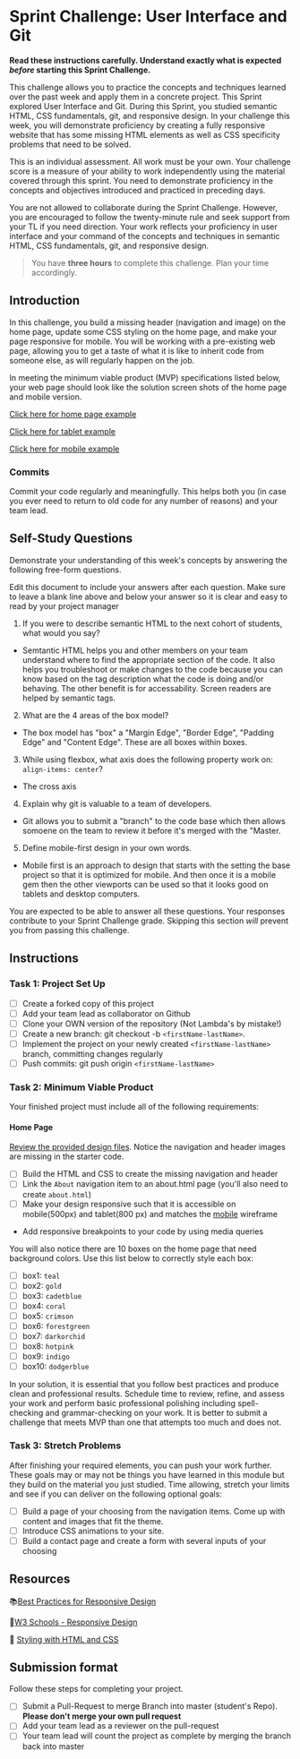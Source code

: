 # Sprint Challenge: User Interface and Git

**Read these instructions carefully. Understand exactly what is expected _before_ starting this Sprint Challenge.**

This challenge allows you to practice the concepts and techniques learned over the past week and apply them in a concrete project. This Sprint explored User Interface and Git. During this Sprint, you studied semantic HTML, CSS fundamentals, git, and responsive design. In your challenge this week, you will demonstrate proficiency by creating a fully responsive website that has some missing HTML elements as well as CSS specificity problems that need to be solved.

This is an individual assessment. All work must be your own. Your challenge score is a measure of your ability to work independently using the material covered through this sprint. You need to demonstrate proficiency in the concepts and objectives introduced and practiced in preceding days.

You are not allowed to collaborate during the Sprint Challenge. However, you are encouraged to follow the twenty-minute rule and seek support from your TL if you need direction. Your work reflects your proficiency in user interface and your command of the concepts and techniques in semantic HTML, CSS fundamentals, git, and responsive design.

> You have **three hours** to complete this challenge. Plan your time accordingly.


## Introduction

In this challenge, you build a missing header (navigation and image) on the home page, update some CSS styling on the home page, and make your page responsive for mobile. You will be working with a pre-existing web page, allowing you to get a taste of what it is like to inherit code from someone else, as will regularly happen on the job.

In meeting the minimum viable product (MVP) specifications listed below, your web page should look like the solution screen shots of the home page and mobile version. 

 [Click here for home page example](https://tk-assets.lambdaschool.com/39a49225-8ac9-43da-aa90-514fd60ae99a_sprint-challenge-ui-home-example.png)
 
 [Click here for tablet example](design/tablet.png)


[Click here for mobile example](design/mobile.png)

### Commits

Commit your code regularly and meaningfully. This helps both you (in case you ever need to return to old code for any number of reasons) and your team lead.

## Self-Study Questions

Demonstrate your understanding of this week's concepts by answering the following free-form questions.

Edit this document to include your answers after each question. Make sure to leave a blank line above and below your answer so it is clear and easy to read by your project manager

1. If you were to describe semantic HTML to the next cohort of students, what would you say?

- Semtantic HTML helps you and other members on your team understand where to find the appropriate section of the code. It also helps you troubleshoot or make changes to the code because you can know based on the tag description what the code is doing and/or behaving. The other benefit is for accessability.  Screen readers are helped by semantic tags.  

2. What are the 4 areas of the box model?

- The box model has "box" a "Margin Edge", "Border Edge", "Padding Edge" and "Content Edge".  These are all boxes within boxes.  

3. While using flexbox, what axis does the following property work on: ```align-items: center```?

- The cross axis

4. Explain why git is valuable to a team of developers.

- Git allows you to submit a "branch" to the code base which then allows somoene on the team to review it before it's merged with the "Master.  

5. Define mobile-first design in your own words.

- Mobile first is an approach to design that starts with the setting the base project so that it is optimized for mobile.  And then once it is a mobile gem then the other viewports can be used so that it looks good on tablets and desktop computers. 

You are expected to be able to answer all these questions. Your responses contribute to your Sprint Challenge grade. Skipping this section *will* prevent you from passing this challenge.

## Instructions

### Task 1: Project Set Up

- [ ] Create a forked copy of this project
- [ ] Add your team lead as collaborator on Github
- [ ] Clone your OWN version of the repository (Not Lambda's by mistake!)
- [ ] Create a new branch: git checkout -b `<firstName-lastName>`.
- [ ] Implement the project on your newly created `<firstName-lastName>` branch, committing changes regularly
- [ ] Push commits: git push origin `<firstName-lastName>`

### Task 2:  Minimum Viable Product

Your finished project must include all of the following requirements:

#### Home Page

[Review the provided design files](/design). Notice the navigation and header images are missing in the starter code.

* [ ] Build the HTML and CSS to create the missing navigation and header
* [ ] Link the `About` navigation item to an about.html page (you'll also need to create `about.html`)
* [ ] Make your design responsive such that it is accessible on mobile(500px) and tablet(800 px) and matches the [mobile](design/mobile.png) wireframe
*  Add responsive breakpoints to your code by using media queries

You will also notice there are 10 boxes on the home page that need background colors.  Use this list below to correctly style each box:

* [ ] box1: `teal`
* [ ] box2: `gold`
* [ ] box3: `cadetblue`
* [ ] box4: `coral`
* [ ] box5: `crimson`
* [ ] box6: `forestgreen`
* [ ] box7: `darkorchid`
* [ ] box8: `hotpink`
* [ ] box9: `indigo`
* [ ] box10: `dodgerblue`

In your solution, it is essential that you follow best practices and produce clean and professional results. Schedule time to review, refine, and assess your work and perform basic professional polishing including spell-checking and grammar-checking on your work. It is better to submit a challenge that meets MVP than one that attempts too much and does not.

### Task 3: Stretch Problems

After finishing your required elements, you can push your work further. These goals may or may not be things you have learned in this module but they build on the material you just studied. Time allowing, stretch your limits and see if you can deliver on the following optional goals:

* [ ] Build a page of your choosing from the navigation items.  Come up with content and images that fit the theme.  
* [ ] Introduce CSS animations to your site.
* [ ] Build a contact page and create a form with several inputs of your choosing

## Resources

📚[Best Practices for Responsive Design](https://www.browserstack.com/guide/responsive-design-breakpoints)

🤝[W3 Schools - Responsive Design](https://www.w3schools.com/html/html_responsive.asp)

👀 [Styling with HTML and CSS](https://www.w3schools.com/html/html_css.asp)

## Submission format

Follow these steps for completing your project.

- [ ] Submit a Pull-Request to merge <firstName-lastName> Branch into master (student's  Repo). **Please don't merge your own pull request**
- [ ] Add your team lead as a reviewer on the pull-request
- [ ] Your team lead will count the project as complete by merging the branch back into master
